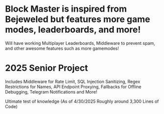 # Block Master is inspired from Bejeweled but features more game modes, leaderboards, and more!

Will have working Multiplayer Leaderboards, Middleware to prevent spam, and other awesome features such as more gamemodes!

# 2025 Senior Project

Includes Middleware for Rate Limit, SQL Injection Sanitizing, Regex Restrictions for Names, API Endpoint Proxying, Fallbacks for Offline Debugging, Telegram Notifications and More!

Ultimate test of knowledge (As of 4/30/2025 Roughly around 3,300 Lines of Code)